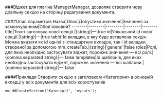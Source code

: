 ###Віджет для плагіна ManagerManager, дозволяє створити нову довільну секцію на сторінці редагування документа.

####Опис параметрів
Назва|Опис|Допустимі значення|Значення за замовчуванням|Обов'язковий?
--------|--------|---------|--------|--------
title|Текст заголовка нової секції.|{string}|—|true
id|Унікальний id нової секції.|{string}|—|true
tabId|Id вкладки, в яку буде вставлена секція. Можна вказати як id однієї зі стандартних вкладок, так і id вкладки, створеної за допомогою mm_createTab.|{string}|'general'|false
roles|Ролі, для яких необхідно застосувати віджет, порожнє значення — всі ролі.|{comma separated string}|—|false
templates|Id шаблонів, для яких необхідно застосувати віджет, порожнє значення — всі шаблони.|{comma separated string}|—|false

####Приклади
Створити секцію з заголовком «Категории» в основній вкладці у всіх документів для всіх користувачів
	
	mm_ddCreateSection('Категорії', 'mycats');
